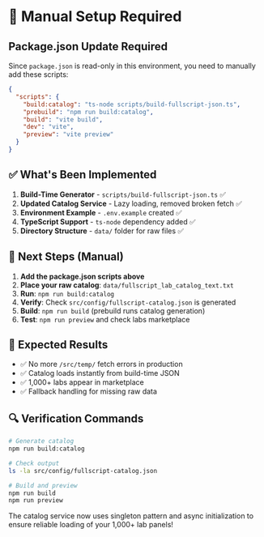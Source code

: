 # 🚨 Manual Setup Required

## Package.json Update Required

Since `package.json` is read-only in this environment, you need to manually add these scripts:

```json
{
  "scripts": {
    "build:catalog": "ts-node scripts/build-fullscript-json.ts",
    "prebuild": "npm run build:catalog",
    "build": "vite build",
    "dev": "vite",
    "preview": "vite preview"
  }
}
```

## ✅ What's Been Implemented

1. **Build-Time Generator** - `scripts/build-fullscript-json.ts` ✅
2. **Updated Catalog Service** - Lazy loading, removed broken fetch ✅  
3. **Environment Example** - `.env.example` created ✅
4. **TypeScript Support** - `ts-node` dependency added ✅
5. **Directory Structure** - `data/` folder for raw files ✅

## 🔧 Next Steps (Manual)

1. **Add the package.json scripts above**
2. **Place your raw catalog**: `data/fullscript_lab_catalog_text.txt`
3. **Run**: `npm run build:catalog`
4. **Verify**: Check `src/config/fullscript-catalog.json` is generated
5. **Build**: `npm run build` (prebuild runs catalog generation)
6. **Test**: `npm run preview` and check labs marketplace

## 🎯 Expected Results

- ✅ No more `/src/temp/` fetch errors in production
- ✅ Catalog loads instantly from build-time JSON
- ✅ 1,000+ labs appear in marketplace
- ✅ Fallback handling for missing raw data

## 🔍 Verification Commands

```bash
# Generate catalog
npm run build:catalog

# Check output
ls -la src/config/fullscript-catalog.json

# Build and preview  
npm run build
npm run preview
```

The catalog service now uses singleton pattern and async initialization to ensure reliable loading of your 1,000+ lab panels!